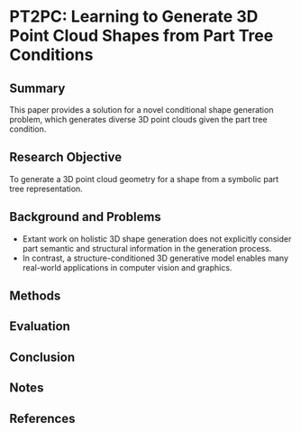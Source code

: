 # PT2PC: Learning to Generate 3D Point Cloud Shapes from Part Tree Conditions

## Summary
This paper provides a solution for a novel conditional shape generation problem, which generates diverse 3D point clouds given the part tree condition.
## Research Objective
To generate a 3D point cloud geometry for a shape from a symbolic part tree representation.
## Background and Problems
- Extant work on holistic 3D shape generation does not explicitly consider part semantic and structural information in the generation process.
- In contrast, a structure-conditioned 3D generative model enables many real-world applications in computer vision and graphics.
## Methods

## Evaluation

## Conclusion

## Notes

## References
<!--stackedit_data:
eyJoaXN0b3J5IjpbLTE1NTM1MDQ0NTEsMTM3OTU1NDA1NV19
-->